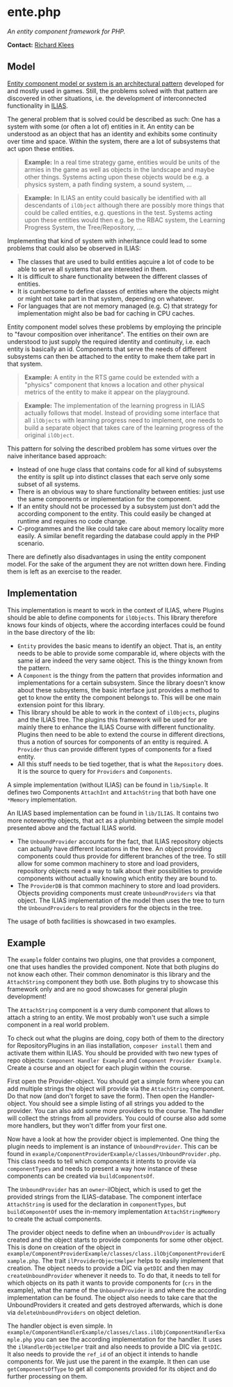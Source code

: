 # ente.php

*An entity component framework for PHP.*

**Contact:** [Richard Klees](https://github.com/klees)


## Model

[Entity component model or system is an architectural pattern](https://en.wikipedia.org/wiki/Entity%E2%80%93component%E2%80%93system)
developed for and mostly used in games. Still, the problems solved with that
pattern are discovered in other situations, i.e. the development of interconnected
functionality in [ILIAS](https://github.com/ILIAS-eLearning/ILIAS).

The general problem that is solved could be described as such: One has a system
with some (or often a lot of) entities in it. An entity can be understood as an
object that has an identity and exhibits some continuity over time and space.
Within the system, there are a lot of subsystems that act upon these entities.

> **Example:**
> In a real time strategy game, entities would be units of the armies in the game
> as well as objects in the landscape and maybe other things. Systems acting
> upon these objects would be e.g. a physics system, a path finding system, a
> sound system, ...

> **Example:**
> In ILIAS an entity could basically be identified with all descendants of `ilObject`
> although there are possibly more things that could be called entities, e.g.
> questions in the test. Systems acting upon these entities would then e.g. be the
> RBAC system, the Learning Progress System, the Tree/Repository, ...

Implementing that kind of system with inheritance could lead to some problems that
could also be observed in ILIAS:

* The classes that are used to build entities aqcuire a lot of code to be able to
  serve all systems that are interested in them.
* It is difficult to share functionality between the different classes of entities.
* It is cumbersome to define classes of entities where the objects might or might
  not take part in that system, depending on whatever.
* For languages that are not memory managed (e.g. C) that strategy for implementation
  might also be bad for caching in CPU caches.

Entity component model solves these problems by employing the principle to "favour
composition over inheritance". The entities on their own are understood to just
supply the required identity and continuity, i.e. each entity is basically an id.
Components that serve the needs of different subsystems can then be attached to
the entity to make them take part in that system.

> **Example:**
> A entity in the RTS game could be extended with a "physics" component that
> knows a location and other physical metrics of the entity to make it appear
> on the playground.

> **Example:**
> The implementation of the learning progress in ILIAS actually follows that
> model. Instead of providing some interface that all `ilObjects` with learning
> progress need to implement, one needs to build a separate object that takes
> care of the learning progress of the original `ilObject`.

This pattern for solving the described problem has some virtues over the naive
inheritance based approach:

* Instead of one huge class that contains code for all kind of subsystems the
  entity is split up into distinct classes that each serve only some subset
  of all systems.
* There is an obvious way to share functionality between entities: just use
  the same components or implementation for the component.
* If an entity should not be processed by a subsystem just don't add the
  according component to the entity. This could easily be changed at runtime
  and requires no code change.
* C-programmes and the like could take care about memory locality more easily.
  A similar benefit regarding the database could apply in the PHP scenario.

There are definetly also disadvantages in using the entity component model. For
the sake of the argument they are not written down here. Finding them is left as
an exercise to the reader.


## Implementation

This implementation is meant to work in the context of ILIAS, where Plugins should
be able to define components for `ilObjects`. This library therefore knows four
kinds of objects, where the according interfaces could be found in the base directory
of the lib:

* `Entity` provides the basic means to identify an object. That is, an entity
  needs to be able to provide some comparable id, where objects with the same id
  are indeed the very same object. This is the thingy known from the pattern.
* A `Component` is the thingy from the pattern that provides information and
  implementations for a certain subsystem. Since the library doesn't know about
  these subsystems, the basic interface just provides a method to get to know
  the entity the component belongs to. This will be one main extension point
  for this library.
* This library should be able to work in the context of `ilObjects`, plugins and
  the ILIAS tree. The plugins this framework will be used for are mainly there
  to enhance the ILIAS Course with different functionality. Plugins then need
  to be able to extend the course in different directions, thus a notion of
  sources for components of an entity is required. A `Provider` thus can provide
  different types of components for a fixed entity. 
* All this stuff needs to be tied together, that is what the `Repository` does.
  It is the source to query for `Providers` and `Components`.

A simple implementation (without ILIAS) can be found in `lib/Simple`. It defines
two Components `AttachInt` and `AttachString` that both have one `*Memory`
implementation.

An ILIAS based implementation can be found in `lib/ILIAS`. It contains two more
noteworthy objects, that act as a plumbing between the simple model presented
above and the factual ILIAS world.

* The `UnboundProvider` accounts for the fact, that ILIAS repository objects can
  actually have different locations in the tree. An object providing components
  could thus provide for different branches of the tree. To still allow for some
  common machinery to store and load providers, repository objects need a way to
  talk about their possibilities to provide components without actually knowing
  which entity they are bound to.
* The `ProviderDB` is that common machinery to store and load providers. Objects
  providing components must create `UnboundProviders` via that object. The ILIAS
  implementation of the model then uses the tree to turn the `UnboundProviders`
  to real providers for the objects in the tree.

The usage of both facilities is showcased in two examples.


## Example

The `example` folder contains two plugins, one that provides a component, one that
uses handles the provided component. Note that both plugins do not know each other.
Their common denominator is this library and the `AttachString` component they both
use. Both plugins try to showcase this framework only and are no good showcases for
general plugin development!

The `AttachString` component is a very dumb component that allows to attach a string
to an entity. We most probably won't use such a simple component in a real world
problem.

To check out what the plugins are doing, copy both of them to the directory for
RepositoryPlugins in an ilias installation, `composer install` them and activate
them within ILIAS. You should be provided with two new types of repo objects: 
`Component Handler Example` and `Component Provider Example`. Create a course and
an object for each plugin within the course.

First open the Provider-object. You should get a simple form where you can add
multiple strings the object will provide via the `AttachString` component. Do that
now (and don't forget to save the form). Then open the Handler-object. You should
see a simple listing of all strings you added to the provider. You can also
add some more providers to the course. The handler will collect the strings
from all providers. You could of course also add some more handlers, but they
won't differ from your first one.

Now have a look at how the provider object is implemented. One thing the plugin
needs to implement is an instance of `UnboundProvider`. This can be found in
`example/ComponentProviderExample/classes/UnboundProvider.php`. This class needs
to tell which components it intents to provide via `componentTypes` and needs to
present a way how instance of these components can be created via `buildComponentsOf`.

The `UnboundProvider` has an `owner`-ilObject, which is used to get the provided
strings from the ILIAS-database. The component interface `AttachString` is used
for the declaration in `componentTypes`, but `buildComponentOf` uses the in-memory
implementation `AttachStringMemory` to create the actual components. 

The provider object needs to define when an `UnboundProvider` is actually created
and the object starts to provide components for some other object. This is done
on creation of the object in `example/ComponentProviderExample/classes/class.ilObjComponentProviderExample.php`. The trait `ilProviderObjectHelper` helps to easily implement that
creation. The object needs to provide a DIC via `getDIC` and then may `createUnboundProvider`
whenever it needs to. To do that, it needs to tell for which objects on its path
it wants to provide components for (`crs` in the example), what the name of the
`UnboundProvider` is and where the according implementation can be found. The object
also needs to take care that the UnboundProviders it created and gets destroyed afterwards,
which is done via `deleteUnboundProviders` on object deletion.

The handler object is even simple. In `example/ComponentHandlerExample/classes/class.ilObjComponentHandlerExample.php`
you can see the according implementation for the handler. It uses the `ilHandlerObjectHelper`
trait and also needs to provide a DIC via `getDIC`. It also needs to provide the
`ref_id` of an object it intends to handle components for. We just use the parent
in the example. It then can use `getComponentsOfType` to get all components provided
for its object and do further processing on them.

